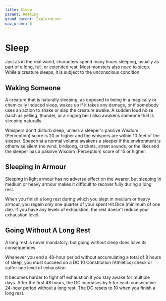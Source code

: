```yaml
---
title: Sleep
parent: Resting
grand_parent: Exploration
nav_order: 6
---
```


# Sleep
Just as in the real world, characters spend many hours sleeping, usually as part of a long, full, or extended rest. Most monsters also need to sleep. While a creature sleeps, it is subject to the unconscious condition.

## Waking Someone
A creature that is naturally sleeping, as opposed to being in a magically or chemically induced sleep, wakes up if it takes any damage, or if somebody uses an action to shake or slap the creature awake. A sudden loud noise (such as yelling, thunder, or a ringing bell) also awakens someone that is sleeping naturally.

Whispers don't disturb sleep, unless a sleeper's passive Wisdom (Perception) score is 20 or higher and the whispers are within 10 feet of the sleeper. Speech at a normal volume awakens a sleeper if the environment is otherwise silent (no wind, birdsong, crickets, street sounds, or the like) and the sleeper has a passive Wisdom (Perception) score of 15 or higher.

## Sleeping in Armour
Sleeping in light armour has no adverse effect on the wearer, but sleeping in medium or heavy armour makes it difficult to recover fully during a long rest.

When you finish a long rest during which you slept in medium or heavy armour, you regain only one quarter of your spent Hit Dice (minimum of one die). If you have any levels of exhaustion, the rest doesn't reduce your exhaustion level.

## Going Without A Long Rest
A long rest is never mandatory, but going without sleep does have its consequences.

Whenever you end a 48-hour period without accumulating a total of 8 hours of sleep, you must succeed on a DC 10 Constitution (Athletics) check or suffer one level of exhaustion.

It becomes harder to fight off exhaustion if you stay awake for multiple days. After the first 48 hours, the DC increases by 5 for each consecutive 24-hour period without a long rest. The DC resets to 10 when you finish a long rest.